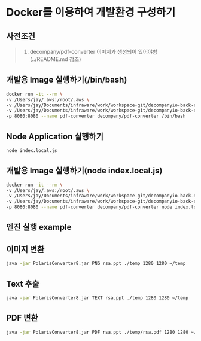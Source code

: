 # Docker를 이용하여 개발환경 구성하기

## 사전조건

> 1) decompany/pdf-converter 이미지가 생성되어 있어야함(../README.md 참조)

## 개발용 Image 실행하기(/bin/bash)

```bash
docker run -it --rm \
-v /Users/jay/.aws:/root/.aws \
-v /Users/jay/Documents/infraware/work/workspace-git/decompanyio-back-end/docker/pdf-converter/batch-application:/batch-application \
-v /Users/jay/Documents/infraware/work/workspace-git/decompanyio-back-end/docker/pdf-converter/POConvertLibrary_centos_x64_20191007:/converter \
-p 8080:8080 --name pdf-converter decompany/pdf-converter /bin/bash
```

## Node Application 실행하기

```bash
node index.local.js
```


## 개발용 Image 실행하기(node index.local.js)
```bash
docker run -it --rm \
-v /Users/jay/.aws:/root/.aws \
-v /Users/jay/Documents/infraware/work/workspace-git/decompanyio-back-end/docker/pdf-converter/batch-application:/batch-application \
-v /Users/jay/Documents/infraware/work/workspace-git/decompanyio-back-end/docker/pdf-converter/POConvertLibrary_centos_x64_20191007:/converter \
-p 8080:8080 --name pdf-converter decompany/pdf-converter node index.local.js
```


## 엔진 실행 example

## 이미지 변환

```bash
java -jar PolarisConverter8.jar PNG rsa.ppt ./temp 1280 1280 ~/temp
```

## Text 추출

```bash
java -jar PolarisConverter8.jar TEXT rsa.ppt ./temp 1280 1280 ~/temp
```


## PDF 변환

```bash
java -jar PolarisConverter8.jar PDF rsa.ppt ./temp/rsa.pdf 1280 1280 ~/temp
```